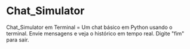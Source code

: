 # Chat_Simulator
Chat_Simulator em Terminal =  Um chat básico em Python usando o terminal. Envie mensagens e veja o histórico em tempo real. Digite "fim" para sair.  
